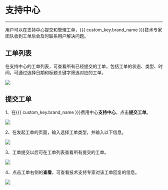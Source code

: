# 支持中心
---

用户可以在支持中心提交和管理工单，{{{ custom_key.brand_name }}}技术专家团队收到工单后会及时联系用户解决问题。

## 工单列表

在支持中心的工单列表，可查看所有已经提交的工单，包括工单的状态、类型、时间，可通过选择日期和标题关键字筛选对应的工单。

![](img/11.support_3.png)


## 提交工单

1、在{{{ custom_key.brand_name }}}费用中心**支持中心**，点击**提交工单**。

![](img/11.support_1.png)

2、在发起工单的页面，输入选择工单类型，并输入以下信息。

![](img/11.support_2.png)

3、工单提交以后可在工单列表查看所有提交的工单。

![](img/11.support_3.png)

4、点击工单右侧的**查看**，可查看技术支持专家对该工单回复的信息。

![](img/11.support_4.png)







